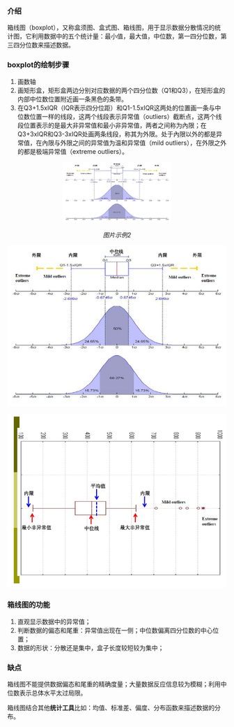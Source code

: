 ### 介绍
箱线图（boxplot），又称盒须图、盒式图、箱线图，用于显示数据分散情况的统计图，它利用数据中的五个统计量：最小值，最大值，中位数，第一四分位数，第三四分位数来描述数据。
### boxplot的绘制步骤
1. 画数轴
2. 画矩形盒，矩形盒两边分别对应数据的两个四分位数（Q1和Q3），在矩形盒的内部中位数位置附近画一条黑色的条带。
3. 在Q3+1.5xIQR（IQR表示四分位距）和Q1-1.5xIQR这两处的位置画一条与中位数位置一样的线段，这两个线段表示异常值（outliers）截断点，这两个线段位置表示的是最大非异常值和最小非异常值，两者之间称为內限；在Q3+3xIQR和Q3-3xIQR处画两条线段，称其为外限。处于內限以外的都是异常值，在內限与外限之间的异常值为温和异常值（mild outliers），在外限之外的都是极端异常值（extreme outliers）。
<p align="center">
    <img src="https://github.com/github16cp/CS_Notes/blob/master/dataVisualization/boxplot1.jpg" alt="Sample"  width="250" height="140">
    <p align="center">
        <em>图片示例2</em>
    </p>
</p>

![image](https://github.com/github16cp/CS_Notes/blob/master/dataVisualization/boxplot1.jpg)

![image](https://github.com/github16cp/CS_Notes/blob/master/dataVisualization/boxplot2.jpg)
### 箱线图的功能
1. 直观显示数据中的异常值；
2. 判断数据的偏态和尾重：异常值出现在一侧；中位数偏离四分位数的中心位置；
3. 数据的形状：分散还是集中，盒子长度较短较为集中；
### 缺点
箱线图不能提供数据偏态和尾重的精确度量；大量数据反应信息较为模糊；利用中位数表示总体水平太过局限。

箱线图结合其他**统计工具**比如：均值、标准差、偏度、分布函数来描述数据的分布。
